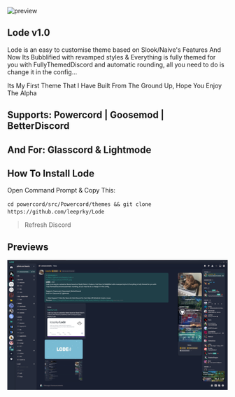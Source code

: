 ![preview](https://i.imgur.com/6cfo1bL.png)
## Lode v1.0

Lode is an easy to customise theme based on Slook/Naive's Features And Now Its Bubblified with revamped styles & Everything is fully themed for you with FullyThemedDiscord and automatic rounding, all you need to do is change it in the config...

Its My First Theme That I Have Built From The Ground Up, Hope You Enjoy The Alpha

## Supports: Powercord | Goosemod | BetterDiscord
## And For: Glasscord & Lightmode

## How To Install Lode

Open Command Prompt & Copy This:

`cd powercord/src/Powercord/themes && git clone https://github.com/leeprky/Lode`
> Refresh Discord

## Previews

![preview](https://raw.githubusercontent.com/leeprky/Lode/main/default/LodeDevAlpha.png)
